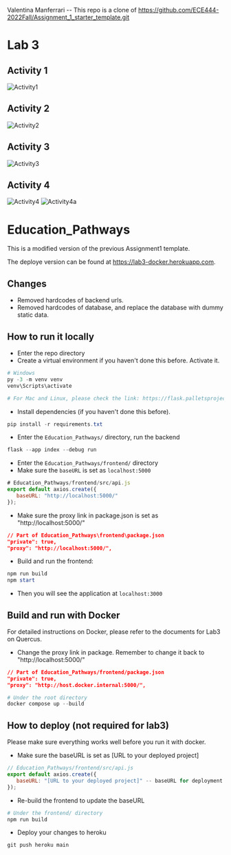Valentina Manferrari -- This repo is a clone of https://github.com/ECE444-2022Fall/Assignment_1_starter_template.git
# Lab 3
## Activity 1
![Activity1](https://user-images.githubusercontent.com/57778780/193321172-a1587d14-f582-4417-9651-1b9edbe4d29a.png)

## Activity 2
![Activity2](https://user-images.githubusercontent.com/57778780/193321212-948b2b98-7dfb-4a05-93a1-08df3a806d63.png)

## Activity 3
![Activity3](https://user-images.githubusercontent.com/57778780/193330085-a3e723be-c71c-4007-8ec2-f26a5968eb30.png)

## Activity 4
![Activity4](https://user-images.githubusercontent.com/57778780/193330105-97d41b3e-6258-44b4-bc59-6707638792ba.png)
![Activity4a](https://user-images.githubusercontent.com/57778780/193330115-b588eb4b-8d88-4110-8dd5-3b8c2aca0b67.png)

# Education_Pathways

This is a modified version of the previous Assignment1 template.

The deploye version can be found at https://lab3-docker.herokuapp.com.

## Changes
+ Removed hardcodes of backend urls.
+ Removed hardcodes of database, and replace the database with dummy static data.


## How to run it locally

+ Enter the repo directory
+ Create a virtual environment if you haven't done this before. Activate it. 
```powershell
# Windows
py -3 -m venv venv
venv\Scripts\activate

# For Mac and Linux, please check the link: https://flask.palletsprojects.com/en/2.2.x/installation/
```
+ Install dependencies (if you haven't done this before).
```powershell
pip install -r requirements.txt
```
+ Enter the `Education_Pathways/` directory, run the backend
```powershell
flask --app index --debug run
```
+ Enter the `Education_Pathways/frontend/` directory
+ Make sure the `baseURL` is set as `localhost:5000`
```javascript
# Education_Pathways/frontend/src/api.js
export default axios.create({
   baseURL: "http://localhost:5000/"
});
```
+ Make sure the proxy link in package.json is set as "http://localhost:5000/"
```json
// Part of Education_Pathways\frontend\package.json
"private": true,
"proxy": "http://localhost:5000/",
```

+ Build and run the frontend:
```powershell
npm run build
npm start
```
+ Then you will see the application at `localhost:3000`


## Build and run with Docker

For detailed instructions on Docker, please refer to the documents for Lab3 on Quercus.

+ Change the proxy link in package. Remember to change it back to "http://localhost:5000/"
```json
// Part of Education_Pathways/frontend/package.json
"private": true,
"proxy": "http://host.docker.internal:5000/",
```

```powershell
# Under the root directory
docker compose up --build
```

## How to deploy (not required for lab3)

Please make sure everything works well before you run it with docker.

+ Make sure the baseURL is set as [URL to your deployed project]
```javascript
// Education_Pathways/frontend/src/api.js
export default axios.create({
   baseURL: "[URL to your deployed project]" -- baseURL for deployment
});
```
+ Re-build the frontend to update the baseURL
```powershell
# Under the frontend/ directory
npm run build
```
+ Deploy your changes to heroku
```powershell
git push heroku main
```
